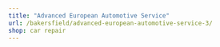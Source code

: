 ```yaml
---
title: "Advanced European Automotive Service"
url: /bakersfield/advanced-european-automotive-service-3/
shop: car repair
---
```


